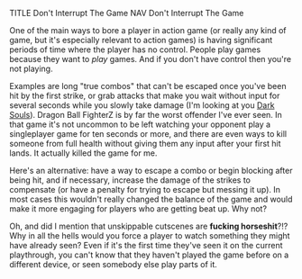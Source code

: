 TITLE Don't Interrupt The Game
NAV Don't Interrupt The Game

One of the main ways to bore a player in action game (or really any kind of game, but it's especially relevant to action games) is having significant periods of time where the player has no control. People play games because they want to *play* games. And if you don't have control then you're not playing.

Examples are long "true combos" that can't be escaped once you've been hit by the first strike, or grab attacks that make you wait without input for several seconds while you slowly take damage (I'm looking at you [Dark Souls](/reviews/dark_souls)). Dragon Ball FighterZ is by far the worst offender I've ever seen. In that game it's not uncommon to be left watching your opponent play a singleplayer game for ten seconds or more, and there are even ways to kill someone from full health without giving them any input after your first hit lands. It actually killed the game for me.

Here's an alternative: have a way to escape a combo or begin blocking after being hit, and if necessary, increase the damage of the strikes to compensate (or have a penalty for trying to escape but messing it up). In most cases this wouldn't really changed the balance of the game and would make it more engaging for players who are getting beat up. Why not?

Oh, and did I mention that unskippable cutscenes are **fucking horseshit**?!? Why in all the hells would you force a player to watch something they might have already seen? Even if it's the first time they've seen it on the current playthrough, you can't know that they haven't played the game before on a different device, or seen somebody else play parts of it.
